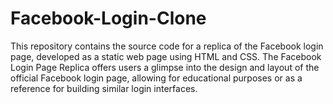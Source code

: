 # Facebook-Login-Clone
This repository contains the source code for a replica of the Facebook login page, developed as a static web page using HTML and CSS. The Facebook Login Page Replica offers users a glimpse into the design and layout of the official Facebook login page, allowing for educational purposes or as a reference for building similar login interfaces.
